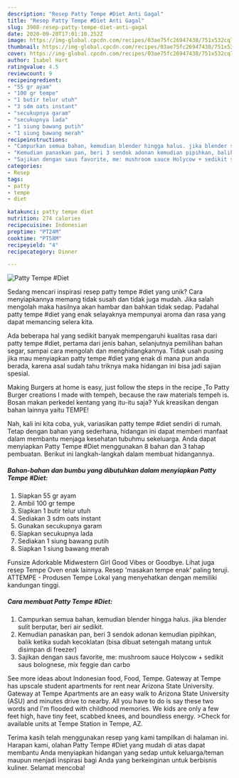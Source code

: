 ```yaml
---
description: "Resep Patty Tempe #Diet Anti Gagal"
title: "Resep Patty Tempe #Diet Anti Gagal"
slug: 3908-resep-patty-tempe-diet-anti-gagal
date: 2020-09-20T17:01:10.252Z
image: https://img-global.cpcdn.com/recipes/03ae75fc26947438/751x532cq70/patty-tempe-diet-foto-resep-utama.jpg
thumbnail: https://img-global.cpcdn.com/recipes/03ae75fc26947438/751x532cq70/patty-tempe-diet-foto-resep-utama.jpg
cover: https://img-global.cpcdn.com/recipes/03ae75fc26947438/751x532cq70/patty-tempe-diet-foto-resep-utama.jpg
author: Isabel Hart
ratingvalue: 4.5
reviewcount: 9
recipeingredient:
- "55 gr ayam"
- "100 gr tempe"
- "1 butir telur utuh"
- "3 sdm oats instant"
- "secukupnya garam"
- "secukupnya lada"
- "1 siung bawang putih"
- "1 siung bawang merah"
recipeinstructions:
- "Campurkan semua bahan, kemudian blender hingga halus. jika blender sulit berputar, beri air sedikit."
- "Kemudian panaskan pan, beri 3 sendok adonan kemudian pipihkan, balik ketika sudah kecoklatan (bisa dibuat setengah matang untuk disimpan di freezer)"
- "Sajikan dengan saus favorite, me: mushroom sauce Holycow + sedikit saus bolognese, mix feggie dan carbo"
categories:
- Resep
tags:
- patty
- tempe
- diet

katakunci: patty tempe diet 
nutrition: 274 calories
recipecuisine: Indonesian
preptime: "PT24M"
cooktime: "PT58M"
recipeyield: "4"
recipecategory: Dinner

---
```



![Patty Tempe #Diet](https://img-global.cpcdn.com/recipes/03ae75fc26947438/751x532cq70/patty-tempe-diet-foto-resep-utama.jpg)

Sedang mencari inspirasi resep patty tempe #diet yang unik? Cara menyiapkannya memang tidak susah dan tidak juga mudah. Jika salah mengolah maka hasilnya akan hambar dan bahkan tidak sedap. Padahal patty tempe #diet yang enak selayaknya mempunyai aroma dan rasa yang dapat memancing selera kita.

Ada beberapa hal yang sedikit banyak mempengaruhi kualitas rasa dari patty tempe #diet, pertama dari jenis bahan, selanjutnya pemilihan bahan segar, sampai cara mengolah dan menghidangkannya. Tidak usah pusing jika mau menyiapkan patty tempe #diet yang enak di mana pun anda berada, karena asal sudah tahu triknya maka hidangan ini bisa jadi sajian spesial.

Making Burgers at home is easy, just follow the steps in the recipe ,To Patty Burger creations I made with tempeh, because the raw materials tempeh is. Bosan makan perkedel kentang yang itu-itu saja? Yuk kreasikan dengan bahan lainnya yaitu TEMPE!


Nah, kali ini kita coba, yuk, variasikan patty tempe #diet sendiri di rumah. Tetap dengan bahan yang sederhana, hidangan ini dapat memberi manfaat dalam membantu menjaga kesehatan tubuhmu sekeluarga. Anda dapat menyiapkan Patty Tempe #Diet menggunakan 8 bahan dan 3 tahap pembuatan. Berikut ini langkah-langkah dalam membuat hidangannya.

<!--inarticleads1-->

##### Bahan-bahan dan bumbu yang dibutuhkan dalam menyiapkan Patty Tempe #Diet:

1. Siapkan 55 gr ayam
1. Ambil 100 gr tempe
1. Siapkan 1 butir telur utuh
1. Sediakan 3 sdm oats instant
1. Gunakan secukupnya garam
1. Siapkan secukupnya lada
1. Sediakan 1 siung bawang putih
1. Siapkan 1 siung bawang merah


Funsize Adorkable Midwestern Girl Good Vibes or Goodbye. Lihat juga resep Tempe Oven enak lainnya. Resep &#39;masakan tempe enak&#39; paling teruji. ATTEMPE - Produsen Tempe Lokal yang menyehatkan dengan memiliki kandungan tinggi. 

<!--inarticleads2-->

##### Cara membuat Patty Tempe #Diet:

1. Campurkan semua bahan, kemudian blender hingga halus. jika blender sulit berputar, beri air sedikit.
1. Kemudian panaskan pan, beri 3 sendok adonan kemudian pipihkan, balik ketika sudah kecoklatan (bisa dibuat setengah matang untuk disimpan di freezer)
1. Sajikan dengan saus favorite, me: mushroom sauce Holycow + sedikit saus bolognese, mix feggie dan carbo


See more ideas about Indonesian food, Food, Tempe. Gateway at Tempe has upscale student apartments for rent near Arizona State University. Gateway at Tempe Apartments are an easy walk to Arizona State University (ASU) and minutes drive to nearby. All you have to do is say these two words and I&#39;m flooded with childhood memories. We kids are only a few feet high, have tiny feet, scabbed knees, and boundless energy. &gt;Check for available units at Tempe Station in Tempe, AZ. 

Terima kasih telah menggunakan resep yang kami tampilkan di halaman ini. Harapan kami, olahan Patty Tempe #Diet yang mudah di atas dapat membantu Anda menyiapkan hidangan yang sedap untuk keluarga/teman maupun menjadi inspirasi bagi Anda yang berkeinginan untuk berbisnis kuliner. Selamat mencoba!
